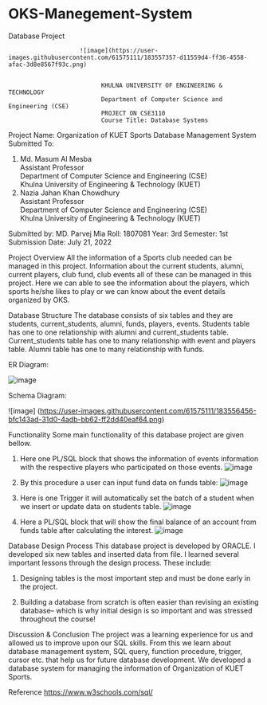 # OKS-Manegement-System
Database Project


                        ![image](https://user-images.githubusercontent.com/61575111/183557357-d11559d4-ff36-4558-afac-3d8e8567f93c.png)

 
                              KHULNA UNIVERSITY OF ENGINEERING & TECHNOLOGY
                              Department of Computer Science and Engineering (CSE)
                              PROJECT ON CSE3110
                              Course Title: Database Systems 

Project Name:  Organization of KUET Sports Database Management System
Submitted To:				
1. Md. Masum Al Mesba				
Assistant Professor			
Department of Computer Science and Engineering (CSE)	
Khulna University of Engineering & Technology (KUET)	
2. Nazia Jahan Khan Chowdhury		
Assistant Professor			
Department of Computer Science and Engineering (CSE)	
Khulna University of Engineering & Technology (KUET)	

Submitted by:
MD. Parvej Mia
Roll: 1807081
Year: 3rd Semester: 1st
Submission Date: July 21, 2022

Project Overview
All the information of a Sports club needed can be managed in this project. Information about the current students, alumni, current players, club fund, club events all of these can be managed in this project. Here we can able to see the information about the players, which sports he/she likes to play or we can know about the event details organized by OKS.


Database Structure
The database consists of six tables and they are students, current_students, alumni, funds, players, events.
Students table has one to one relationship with alumni and current_students table. Current_students table has one to many relationship with event and players table. Alumni table has one to many relationship with funds.











ER Diagram:

 
![image](https://user-images.githubusercontent.com/61575111/183556385-f6205f82-1279-42a7-a372-26dd1ced8ecc.png)



Schema Diagram: 

 ![image] (https://user-images.githubusercontent.com/61575111/183556456-bfc143ad-31d0-4adb-bb62-ff2dd40eaf64.png)


Functionality
Some main functionality of this database project are given bellow.
1.	Here one PL/SQL block that shows the information of events information with the respective players who participated on those events.
![image](https://user-images.githubusercontent.com/61575111/183556494-034ae4b5-9120-49b0-a31c-2bf351eec6bc.png)

 
2.	By this procedure a user can input fund data on funds table:
 ![image](https://user-images.githubusercontent.com/61575111/183556506-3bf8c606-aff3-4b31-8efa-619f92ca432a.png)


3.	Here is one Trigger it will automatically set the batch of a student when we insert or update data on students table.
 ![image](https://user-images.githubusercontent.com/61575111/183556524-e638c88d-43c5-4baf-8986-115b30f2fd20.png)

 
4.	Here a PL/SQL block that will show the final balance of an account from funds table after calculating the interest.
 ![image](https://user-images.githubusercontent.com/61575111/183556539-5b8c8d1c-d74f-4b6f-b516-9615faf20148.png)


Database Design Process
This database project is developed by ORACLE. I developed six new tables and inserted data from file. 
I learned several important lessons through the design process. These include:

1)	Designing tables is the most important step and must be done early in the project.

2) Building a database from scratch is often easier than revising an existing database– which is why initial design is so important and was stressed throughout the course!


Discussion & Conclusion
The project was a learning experience for us and allowed us to improve upon our SQL skills. From this we learn about database management system, SQL query, function procedure, trigger, cursor etc. that help us for future database development. We developed a database system for managing the information of Organization of KUET Sports. 

Reference
https://www.w3schools.com/sql/






